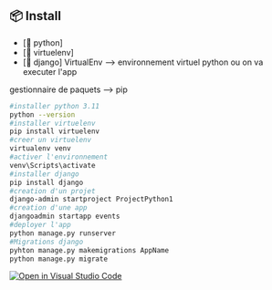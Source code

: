 ## 📦 Install
- [📝 python]
- [📝 virtuelenv]
- [📝 django]
VirtualEnv --> environnement virtuel python ou on va executer l'app

gestionnaire de paquets --> pip 

```bash
#installer python 3.11 
python --version
#installer virtuelenv
pip install virtuelenv
#creer un virtuelenv 
virtualenv venv
#activer l'environnement
venv\Scripts\activate
#installer django
pip install django
#creation d'un projet
django-admin startproject ProjectPython1
#creation d'une app 
djangoadmin startapp events 
#deployer l'app 
python manage.py runserver
#Migrations django 
pyhton manage.py makemigrations AppName
python manage.py migrate
```
[![Open in Visual Studio Code](https://classroom.github.com/assets/open-in-vscode-c66648af7eb3fe8bc4f294546bfd86ef473780cde1dea487d3c4ff354943c9ae.svg)](https://classroom.github.com/online_ide?assignment_repo_id=9939891&assignment_repo_type=AssignmentRepo)
